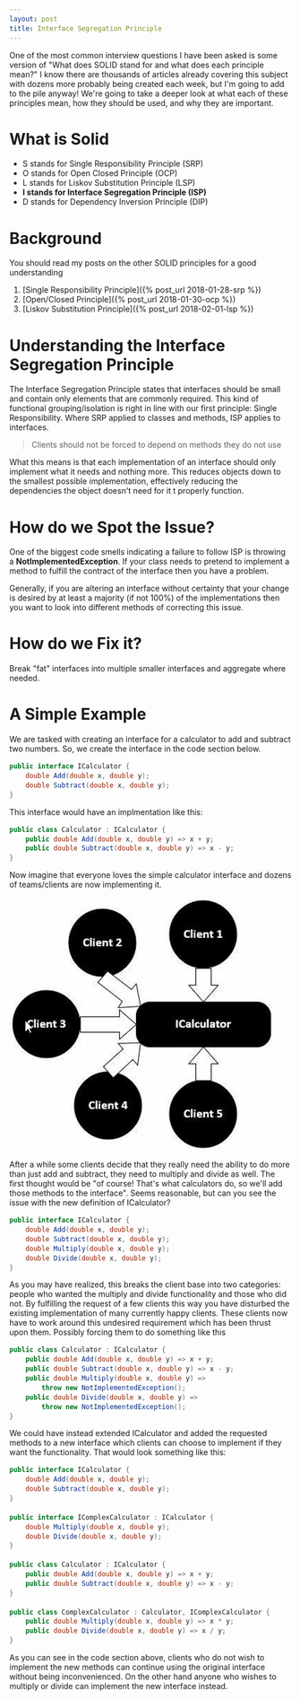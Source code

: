 ```yaml
---
layout: post
title: Interface Segregation Principle
---
```


One of the most common interview questions I have been asked is some version of "What does SOLID stand for and what does each principle mean?" I know there are thousands of articles already covering this subject with dozens more probably being created each week, but I'm going to add to the pile anyway! We're going to take a deeper look at what each of these principles mean, how they should be used, and why they are important. 

# What is Solid
- S stands for Single Responsibility Principle (SRP)
- O stands for Open Closed Principle (OCP)
- L stands for Liskov Substitution Principle (LSP)
- **I stands for Interface Segregation Principle (ISP)**
- D stands for Dependency Inversion Principle (DIP)

# Background
You should read my posts on the other SOLID principles for a good understanding

1. [Single Responsibility Principle]({% post_url 2018-01-28-srp %})
2. [Open/Closed Principle]({% post_url 2018-01-30-ocp %})
3. [Liskov Substitution Principle]({% post_url 2018-02-01-lsp %})

# Understanding the Interface Segregation Principle
The Interface Segregation Principle states that interfaces should be small and contain only elements that are commonly required. This kind of functional grouping/isolation is right in line with our first principle: Single Responsibility. Where SRP applied to classes and methods, ISP applies to interfaces.

> Clients should not be forced to depend on methods they do not use

What this means is that each implementation of an interface should only implement what it needs and nothing more. This reduces objects down to the smallest possible implementation, effectively reducing the dependencies the object doesn't need for it t properly function.

# How do we Spot the Issue?
One of the biggest code smells indicating a failure to follow ISP is throwing a **NotImplementedException**. If your class needs to pretend to implement a method to fulfill the contract of the interface then you have a problem.

Generally, if you are altering an interface without certainty that your change is desired by at least a majority (if not 100%) of the implementations then you want to look into different methods of correcting this issue.

# How do we Fix it?
Break "fat" interfaces into multiple smaller interfaces and aggregate where needed.

# A Simple Example
We are tasked with creating an interface for a calculator to add and subtract two numbers. So, we create the interface in the code section below.

```csharp
public interface ICalculator {
    double Add(double x, double y);
    double Subtract(double x, double y);
}
```

This interface would have an implmentation like this:
```csharp
public class Calculator : ICalculator {
    public double Add(double x, double y) => x + y;
    public double Subtract(double x, double y) => x - y;
}
```

Now imagine that everyone loves the simple calculator interface and dozens of teams/clients are now implementing it.

![Client Dependency Diagram](/images/posts/isp/client-dependency-diagram.jpg)

After a while some clients decide that they really need the ability to do more than just add and subtract, they need to multiply and divide as well. The first thought would be "of course! That's what calculators do, so we'll add those methods to the interface". Seems reasonable, but can you see the issue with the new definition of ICalculator?

```csharp
public interface ICalculator {
    double Add(double x, double y);
    double Subtract(double x, double y);
    double Multiply(double x, double y);
    double Divide(double x, double y);
}
```

As you may have realized, this breaks the client base into two categories: people who wanted the multiply and divide functionality and those who did not. By fulfilling the request of a few clients this way you have disturbed the existing implementation of many currently happy clients. These clients now have to work around this undesired requirement which has been thrust upon them. Possibly forcing them to do something like this

```csharp
public class Calculator : ICalculator {
    public double Add(double x, double y) => x + y;
    public double Subtract(double x, double y) => x - y;
    public double Multiply(double x, double y) => 
        throw new NotImplementedException();
    public double Divide(double x, double y) => 
        throw new NotImplementedException();
}
```

We could have instead extended ICalculator and added the requested methods to a new interface which clients can choose to implement if they want the functionality. That would look something like this:

```csharp
public interface ICalculator {
    double Add(double x, double y);
    double Subtract(double x, double y);
}

public interface IComplexCalculator : ICalculator {
    double Multiply(double x, double y);
    double Divide(double x, double y);
}

public class Calculator : ICalculator {
    public double Add(double x, double y) => x + y;
    public double Subtract(double x, double y) => x - y;
}

public class ComplexCalculator : Calculator, IComplexCalculator {
    public double Multiply(double x, double y) => x * y;
    public double Divide(double x, double y) => x / y;
}
```

As you can see in the code section above, clients who do not wish to implement the new methods can continue using the original interface without being inconvenienced. On the other hand anyone who wishes to multiply or divide can implement the new interface instead.